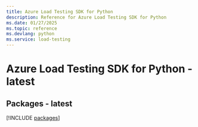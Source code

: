 ```yaml
---
title: Azure Load Testing SDK for Python
description: Reference for Azure Load Testing SDK for Python
ms.date: 01/27/2025
ms.topic: reference
ms.devlang: python
ms.service: load-testing
---
```

# Azure Load Testing SDK for Python - latest

## Packages - latest
[!INCLUDE [packages](load-testing-index.md)]